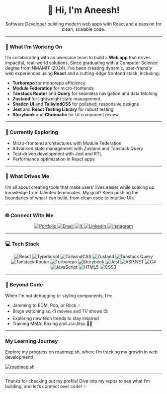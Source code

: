 <div align="center">
  <h1>👋 Hi, I'm Aneesh!</h1>
  <p>Software Developer building modern web apps with React and a passion for clean, scalable code.</p>
</div>

---

### 🚀 What I’m Working On

I’m collaborating with an awesome team to build a **Web app** that drives impactful, real-world solutions. Since graduating with a Computer Science degree from NMAMIT (2024), I’ve been creating dynamic, user-friendly web experiences using **React** and a cutting-edge frontend stack, including:

- **Turborepo** for monorepo efficiency
- **Module Federation** for micro-frontends
- **Tanstack Router** and **Query** for seamless navigation and data fetching
- **Zustand** for lightweight state management
- **Shadcn UI** and **TailwindCSS** for polished, responsive designs
- **Jest** and **React Testing Library** for robust testing
- **Storybook** and **Chromatic** for UI component review

---

### 🧠 Currently Exploring

- Micro-frontend architectures with Module Federation
- Advanced state management with Zustand and Tanstack Query
- Test-driven development with Jest and RTL
- Performance optimization in React apps

---

### 🎯 What Drives Me

I’m all about creating tools that make users’ lives easier while soaking up knowledge from talented teammates. My goal? Keep pushing the boundaries of what I can build, from clean code to intuitive UIs.

---

### 🌐 Connect With Me

<div align="center">
  <a href="https://react-portfolio-website-wheat-sigma.vercel.app/">
    <img src="https://img.shields.io/badge/Portfolio-000000?logo=vercel&logoColor=white" alt="Portfolio" />
  </a>
  <a href="mailto:aneeshram19@gmail.com">
    <img src="https://img.shields.io/badge/Email-aneeshram19@gmail.com-D14836?logo=gmail&logoColor=white" alt="Email" />
  </a>
  <a href="https://x.com/@aneesh_ram01">
    <img src="https://img.shields.io/badge/X-@aneesh_ram01-black?logo=x&logoColor=white" alt="X" />
  </a>
  <a href="https://linkedin.com/in/aneeshram-bhat-364a82249">
    <img src="https://img.shields.io/badge/LinkedIn-Aneeshram_Bhat-0077B5?logo=linkedin&logoColor=white" alt="LinkedIn" />
  </a>
  <a href="https://instagram.com/aneesh.ram01">
    <img src="https://img.shields.io/badge/Instagram-aneesh.ram01-E4405F?logo=instagram&logoColor=white" alt="Instagram" />
  </a>
</div>

---

### 💻 Tech Stack

<div align="center">
  <img src="https://img.shields.io/badge/React-61DAFB?logo=react&logoColor=black&style=flat-square" alt="React" />
  <img src="https://img.shields.io/badge/TypeScript-3178C6?logo=typescript&logoColor=white&style=flat-square" alt="TypeScript" />
  <img src="https://img.shields.io/badge/Tailwind_CSS-38B2AC?logo=tailwind-css&logoColor=white&style=flat-square" alt="TailwindCSS" />
  <img src="https://img.shields.io/badge/Zustand-000000?logo=react&logoColor=white&style=flat-square" alt="Zustand" />
  <img src="https://img.shields.io/badge/Tanstack_Query-FF4154?logo=react-query&logoColor=white&style=flat-square" alt="Tanstack Query" />
  <img src="https://img.shields.io/badge/Tanstack_Router-000000?logo=react-router&logoColor=white&style=flat-square" alt="Tanstack Router" />
  <img src="https://img.shields.io/badge/Turborepo-EF4444?logo=turborepo&logoColor=white&style=flat-square" alt="Turborepo" />
  <img src="https://img.shields.io/badge/Storybook-FF4785?logo=storybook&logoColor=white&style=flat-square" alt="Storybook" />
  <img src="https://img.shields.io/badge/Jest-C21325?logo=jest&logoColor=white&style=flat-square" alt="Jest" />
  <img src="https://img.shields.io/badge/ASP.NET-512BD4?logo=dotnet&logoColor=white&style=flat-square" alt="ASP.NET" />
  <img src="https://img.shields.io/badge/C%23-239120?logo=c-sharp&logoColor=white&style=flat-square" alt="C#" />
  <img src="https://img.shields.io/badge/JavaScript-F7DF1E?logo=javascript&logoColor=black&style=flat-square" alt="JavaScript" />
  <img src="https://img.shields.io/badge/HTML5-E34F26?logo=html5&logoColor=white&style=flat-square" alt="HTML5" />
  <img src="https://img.shields.io/badge/CSS3-1572B6?logo=css3&logoColor=white&style=flat-square" alt="CSS3" />
</div>

---

### 🎸 Beyond Code

When I’m not debugging or styling components, I’m:
- Jamming to EDM, Pop, or Rock 🎶
- Binge watching sci-fi movies and TV shows 📺
- Exploring new tech trends to stay inspired
- Training MMA: Boxing and Jiu-Jitsu 🥋🥊

---

### My Learning Journey

Explore my progress on roadmap.sh, where I’m tracking my growth in web development!

[![roadmap.sh](https://roadmap.sh/card/wide/66daac6bc46f68d0528a05d0?variant=dark&roadmaps=66e163a3ee0aa6b8519881d0%2Creact)](https://roadmap.sh)

---

Thanks for checking out my profile! Dive into my repos to see what I’m building, and let’s connect over code! ✨
